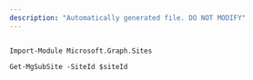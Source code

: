 ```yaml
---
description: "Automatically generated file. DO NOT MODIFY"
---
```


```powershellv2

Import-Module Microsoft.Graph.Sites

Get-MgSubSite -SiteId $siteId

```
